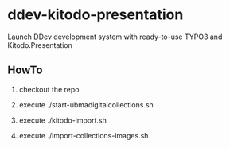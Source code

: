 # ddev-kitodo-presentation
Launch DDev development system with ready-to-use TYPO3 and Kitodo.Presentation


## HowTo

1. checkout the repo
2. execute ./start-ubmadigitalcollections.sh

3. execute ./kitodo-import.sh
4. execute ./import-collections-images.sh
